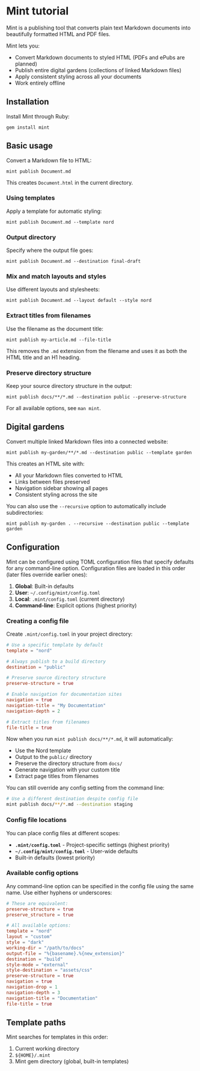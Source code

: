 # Mint tutorial

Mint is a publishing tool that converts plain text Markdown documents into beautifully formatted HTML and PDF files.

Mint lets you:

- Convert Markdown documents to styled HTML (PDFs and ePubs are planned)
- Publish entire digital gardens (collections of linked Markdown files)
- Apply consistent styling across all your documents
- Work entirely offline

## Installation

Install Mint through Ruby:

    gem install mint

## Basic usage

Convert a Markdown file to HTML:

    mint publish Document.md

This creates `Document.html` in the current directory.

### Using templates

Apply a template for automatic styling:

    mint publish Document.md --template nord

### Output directory

Specify where the output file goes:

    mint publish Document.md --destination final-draft

### Mix and match layouts and styles

Use different layouts and stylesheets:

    mint publish Document.md --layout default --style nord

### Extract titles from filenames

Use the filename as the document title:

    mint publish my-article.md --file-title

This removes the `.md` extension from the filename and uses it as both the HTML title and an H1 heading.

### Preserve directory structure

Keep your source directory structure in the output:

    mint publish docs/**/*.md --destination public --preserve-structure

For all available options, see `man mint`.

## Digital gardens

Convert multiple linked Markdown files into a connected website:

    mint publish my-garden/**/*.md --destination public --template garden

This creates an HTML site with:
- All your Markdown files converted to HTML
- Links between files preserved  
- Navigation sidebar showing all pages
- Consistent styling across the site

You can also use the `--recursive` option to automatically include subdirectories:

    mint publish my-garden . --recursive --destination public --template garden

## Configuration

Mint can be configured using TOML configuration files that specify defaults for any command-line option. Configuration files are loaded in this order (later files override earlier ones):

1. **Global**: Built-in defaults
2. **User**: `~/.config/mint/config.toml`  
3. **Local**: `.mint/config.toml` (current directory)
4. **Command-line**: Explicit options (highest priority)

### Creating a config file

Create `.mint/config.toml` in your project directory:

```toml
# Use a specific template by default
template = "nord"

# Always publish to a build directory
destination = "public"

# Preserve source directory structure
preserve-structure = true

# Enable navigation for documentation sites
navigation = true
navigation-title = "My Documentation"
navigation-depth = 2

# Extract titles from filenames
file-title = true
```

Now when you run `mint publish docs/**/*.md`, it will automatically:
- Use the Nord template
- Output to the `public/` directory  
- Preserve the directory structure from `docs/`
- Generate navigation with your custom title
- Extract page titles from filenames

You can still override any config setting from the command line:

```bash
# Use a different destination despite config file
mint publish docs/**/*.md --destination staging
```

### Config file locations

You can place config files at different scopes:

- **`.mint/config.toml`** - Project-specific settings (highest priority)
- **`~/.config/mint/config.toml`** - User-wide defaults  
- Built-in defaults (lowest priority)

### Available config options

Any command-line option can be specified in the config file using the same name. Use either hyphens or underscores:

```toml
# These are equivalent:
preserve-structure = true
preserve_structure = true

# All available options:
template = "nord"
layout = "custom"
style = "dark"  
working-dir = "/path/to/docs"
output-file = "%{basename}.%{new_extension}"
destination = "build"
style-mode = "external"
style-destination = "assets/css"
preserve-structure = true
navigation = true
navigation-drop = 1
navigation-depth = 3
navigation-title = "Documentation"
file-title = true
```

## Template paths

Mint searches for templates in this order:

1. Current working directory
2. `${HOME}/.mint` 
3. Mint gem directory (global, built-in templates)
